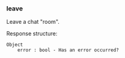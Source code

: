 ### leave
Leave a chat "room".

Response structure:
```
Object
    error : bool - Has an error occurred?
```